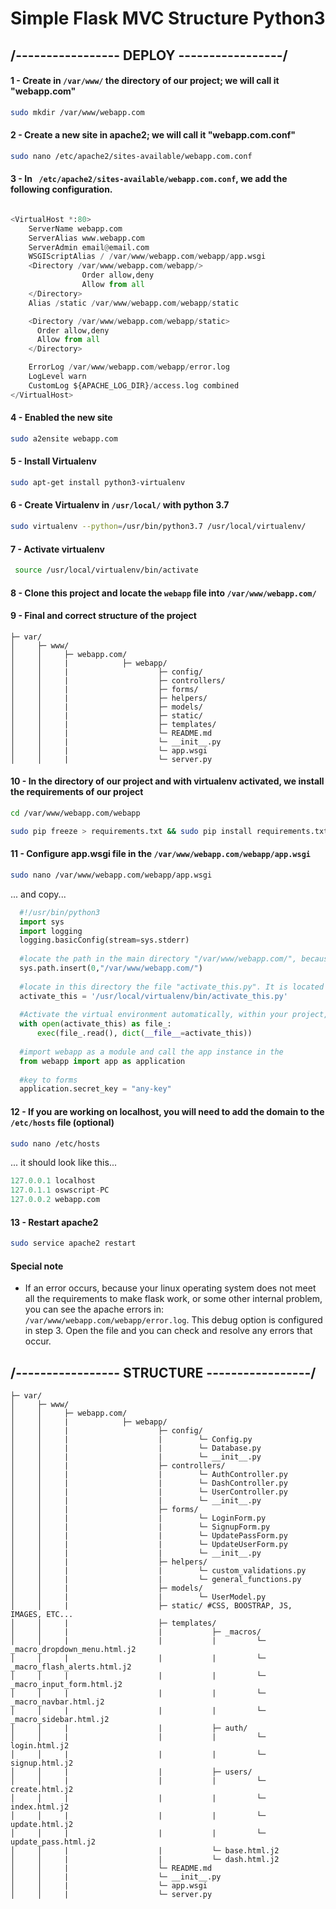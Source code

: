 # Simple Flask MVC Structure Python3

## /----------------- DEPLOY -----------------/

#### 1 - Create in ``` /var/www/ ``` the directory of our project; we will call it "webapp.com"
``` bash 
sudo mkdir /var/www/webapp.com 
```

#### 2 - Create a new site in apache2; we will call it "webapp.com.conf"
``` bash 
sudo nano /etc/apache2/sites-available/webapp.com.conf 
```

#### 3 - In ``` /etc/apache2/sites-available/webapp.com.conf```, we add the following configuration.

```python

<VirtualHost *:80>
    ServerName webapp.com
    ServerAlias www.webapp.com
    ServerAdmin email@email.com
    WSGIScriptAlias / /var/www/webapp.com/webapp/app.wsgi
    <Directory /var/www/webapp.com/webapp/>
                Order allow,deny
                Allow from all
    </Directory>
    Alias /static /var/www/webapp.com/webapp/static

    <Directory /var/www/webapp.com/webapp/static>
      Order allow,deny
      Allow from all
    </Directory>

    ErrorLog /var/www/webapp.com/webapp/error.log
    LogLevel warn
    CustomLog ${APACHE_LOG_DIR}/access.log combined
</VirtualHost>

  ``` 
 #### 4 - Enabled the new site
``` bash 
sudo a2ensite webapp.com
```

#### 5 - Install Virtualenv
``` bash
sudo apt-get install python3-virtualenv
```
  
#### 6 - Create Virtualenv in ```/usr/local/``` with python 3.7

``` bash
sudo virtualenv --python=/usr/bin/python3.7 /usr/local/virtualenv/
```

#### 7 - Activate virtualenv
``` bash
 source /usr/local/virtualenv/bin/activate
```

#### 8 - Clone this project and locate the ``` webapp ``` file into ```/var/www/webapp.com/ ```

#### 9 - Final and correct structure of the project

```
├─ var/         
│     ├─ www/            
│     │     ├─ webapp.com/
│     │     |            ├─ webapp/
│     │     |                    ├─ config/ 
│     │     |                    ├─ controllers/
│     │     |                    ├─ forms/
│     │     |                    ├─ helpers/
│     │     |                    ├─ models/
│     │     |                    ├─ static/
│     │     |                    ├─ templates/
│     │     |                    └─ README.md
│     │     |                    └─ __init__.py
│     │     |                    └─ app.wsgi
│     │     |                    └─ server.py
```

#### 10 - In the directory of our project and with virtualenv activated, we install the requirements of our project
``` bash
cd /var/www/webapp.com/webapp
```
``` bash
sudo pip freeze > requirements.txt && sudo pip install requirements.txt
```

#### 11 - Configure app.wsgi file in the ``` /var/www/webapp.com/webapp/app.wsgi ```
``` bash
sudo nano /var/www/webapp.com/webapp/app.wsgi
```
... and copy...
```python
  #!/usr/bin/python3
  import sys
  import logging
  logging.basicConfig(stream=sys.stderr)
  
  #locate the path in the main directory "/var/www/webapp.com/", because the "/var/www/webapp.com/webapp/app.wsgi" file will interpret the "/var/www/webapp.com/webapp/" folder as a module, since the "app" instance is in a "/var/www/webapp.com/webapp/__init__.py" file
  sys.path.insert(0,"/var/www/webapp.com/")
  
  #locate in this directory the file "activate_this.py". It is located in the "/usr/local/virtualenv/bin/" folder created in step 6
  activate_this = '/usr/local/virtualenv/bin/activate_this.py'
  
  #Activate the virtual environment automatically, within your project, allowing it to be activated online. Note: Only for python3
  with open(activate_this) as file_:
      exec(file_.read(), dict(__file__=activate_this))
      
  #import webapp as a module and call the app instance in the
  from webapp import app as application
  
  #key to forms
  application.secret_key = "any-key"
  ```

#### 12 - If you are working on localhost, you will need to add the domain to the ```/etc/hosts``` file (optional)
``` bash
sudo nano /etc/hosts
```
... it should look like this...
```python
127.0.0.1 localhost
127.0.1.1 oswscript-PC
127.0.0.2 webapp.com
```
#### 13 - Restart apache2
``` bash
sudo service apache2 restart
```

#### Special note
- If an error occurs, because your linux operating system does not meet all the requirements to make flask work, or some other internal problem, you can see the apache errors in: ``` /var/www/webapp.com/webapp/error.log ```. This debug option is configured in step 3. Open the file and you can check and resolve any errors that occur.

## /----------------- STRUCTURE -----------------/


```
├─ var/         
│     ├─ www/            
│     │     ├─ webapp.com/
│     │     |            ├─ webapp/
│     │     |                    ├─ config/
│     │     |                    |        └─ Config.py
│     │     |                    |        └─ Database.py
│     │     |                    |        └─ __init__.py
│     │     |                    ├─ controllers/
│     │     |                    |        └─ AuthController.py
│     │     |                    |        └─ DashController.py
│     │     |                    |        └─ UserController.py
│     │     |                    |        └─ __init__.py
│     │     |                    ├─ forms/
│     │     |                    |        └─ LoginForm.py
│     │     |                    |        └─ SignupForm.py
│     │     |                    |        └─ UpdatePassForm.py
│     │     |                    |        └─ UpdateUserForm.py
│     │     |                    |        └─ __init__.py
│     │     |                    ├─ helpers/
│     │     |                    |        └─ custom_validations.py
│     │     |                    |        └─ general_functions.py
│     │     |                    ├─ models/
│     │     |                    |        └─ UserModel.py
│     │     |                    ├─ static/ #CSS, BOOSTRAP, JS, IMAGES, ETC...
│     │     |                    ├─ templates/
│     │     |                    |           ├─ _macros/
│     │     |                    |           |         └─ _macro_dropdown_menu.html.j2
│     │     |                    |           |         └─ _macro_flash_alerts.html.j2
│     │     |                    |           |         └─ _macro_input_form.html.j2
│     │     |                    |           |         └─ _macro_navbar.html.j2
│     │     |                    |           |         └─ _macro_sidebar.html.j2
│     │     |                    |           ├─ auth/
│     │     |                    |           |         └─ login.html.j2
│     │     |                    |           |         └─ signup.html.j2
│     │     |                    |           ├─ users/
│     │     |                    |           |         └─ create.html.j2
│     │     |                    |           |         └─ index.html.j2
│     │     |                    |           |         └─ update.html.j2
│     │     |                    |           |         └─ update_pass.html.j2
│     │     |                    |           └─ base.html.j2
│     │     |                    |           └─ dash.html.j2
│     │     |                    └─ README.md
│     │     |                    └─ __init__.py
│     │     |                    └─ app.wsgi
│     │     |                    └─ server.py
```
